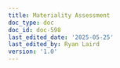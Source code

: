 ```yaml
---
title: Materiality Assessment
doc_type: doc
doc_id: doc-598
last_edited_date: '2025-05-25'
last_edited_by: Ryan Laird
version: '1.0'
---
```



